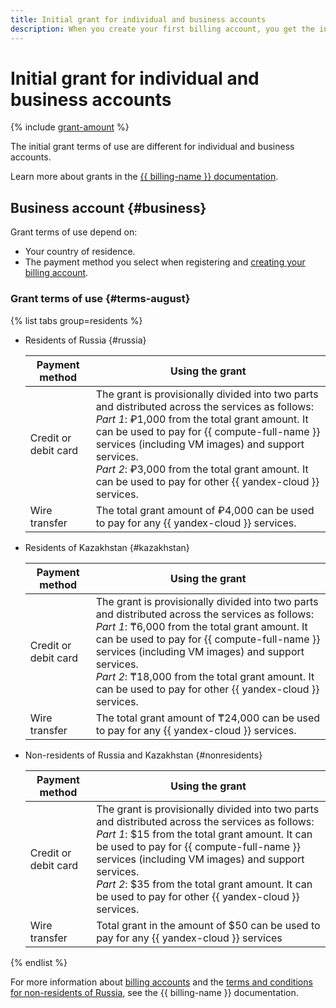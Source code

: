 ```yaml
---
title: Initial grant for individual and business accounts
description: When you create your first billing account, you get the initial grant. You can get it only once as an individual or legal entity, provided that you have never purchased {{ yandex-cloud }} services nor activated the trial period before.
---
```


# Initial grant for individual and business accounts

{% include [grant-amount](_includes/grant-amount.md) %}


The initial grant terms of use are different for individual and business accounts.


Learn more about grants in the [{{ billing-name }} documentation](../billing/concepts/bonus-account.md).


## Business account {#business}

Grant terms of use depend on:
* Your country of residence.
* The payment method you select when registering and [creating your billing account](../billing/quickstart/index.md).

### Grant terms of use {#terms-august}


{% list tabs group=residents %}

- Residents of Russia {#russia}

  | Payment method      | Using the grant|
  |--------------------|---|
  | Credit or debit card   | The grant is provisionally divided into two parts and distributed across the services as follows:<br>_Part 1_: ₽1,000 from the total grant amount. It can be used to pay for {{ compute-full-name }} services (including VM images) and support services.<br>_Part 2_: ₽3,000 from the total grant amount. It can be used to pay for other {{ yandex-cloud }} services.|
  | Wire transfer | The total grant amount of ₽4,000 can be used to pay for any {{ yandex-cloud }} services.|

- Residents of Kazakhstan {#kazakhstan}

  | Payment method | Using the grant|
  |--------------------|---|
  | Credit or debit card   | The grant is provisionally divided into two parts and distributed across the services as follows:<br>_Part 1_: ₸6,000 from the total grant amount. It can be used to pay for {{ compute-full-name }} services (including VM images) and support services.<br>_Part 2_: ₸18,000 from the total grant amount. It can be used to pay for other {{ yandex-cloud }} services. |
  | Wire transfer | The total grant amount of ₸24,000 can be used to pay for any {{ yandex-cloud }} services.|

- Non-residents of Russia and Kazakhstan {#nonresidents}

  | Payment method      | Using the grant|
  |--------------------|---|
  | Credit or debit card   | The grant is provisionally divided into two parts and distributed across the services as follows:<br>_Part 1_: $15 from the total grant amount. It can be used to pay for {{ compute-full-name }} services (including VM images) and support services.<br>_Part 2_: $35 from the total grant amount. It can be used to pay for other {{ yandex-cloud }} services.|
  | Wire transfer | Total grant in the amount of $50 can be used to pay for any {{ yandex-cloud }} services |

{% endlist %}



For more information about [billing accounts](../billing/concepts/billing-account.md) and the [terms and conditions for non-residents of Russia](../billing/qa/non-resident.md), see the {{ billing-name }} documentation.